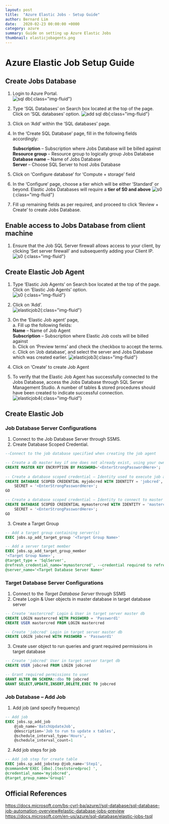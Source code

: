 ```yaml
---
layout: post
title:  "Azure Elastic Jobs - Setup Guide"
author: Bernard Lim
date:   2020-02-23 00:00:00 +0000
category: azure
summary: Guide on setting up Azure Elastic Jobs
thumbnail: elasticjobagents.png
---
```


# Azure Elastic Job Setup Guide

## Create Jobs Database

1. Login to Azure Portal. <br/>
![sql db](/assets/img/posts/2020-02-23-azure-elastic-jobs-setup/create-jobs-db-1.png){:class="img-fluid"}

2. Type ‘SQL Databases’ on Search box located at the top of the page. Click on ‘SQL databases’ option.
![add sql db](/assets/img/posts/2020-02-23-azure-elastic-jobs-setup/create-jobs-db-2.png){:class="img-fluid"}
 
3. Click on ‘Add’ within the ‘SQL databases’ page.
 
4. In the ‘Create SQL Database’ page, fill in the following fields accordingly: <br/>

    **Subscription** – Subscription where Jobs Database will be billed against <br/>
    **Resource group** – Resource group to logically group Jobs Database <br/>
    **Database name** – Name of Jobs Database <br/>
    **Server** – Choose SQL Server to host Jobs Database

5. Click on ‘Configure database’ for ‘Compute + storage’ field
6. In the ‘Configure’ page, choose a tier which will be either ‘Standard’ or beyond. Elastic Jobs Databases will require a **tier of S0 and above**
![s0](/assets/img/posts/2020-02-23-azure-elastic-jobs-setup/create-jobs-db-3.png)
{:class="img-fluid"}
 
7. Fill up remaining fields as per required, and proceed to click ‘Review + Create’ to create Jobs Database.

## Enable access to Jobs Database from client machine

1. Ensure that the Job SQL Server firewall allows access to your client, by clicking ‘Set server firewall’ and subsequently adding your Client IP.
![s0](/assets/img/posts/2020-02-23-azure-elastic-jobs-setup/enable-access-1.png)
{:class="img-fluid"}

## Create Elastic Job Agent

1. Type  ‘Elastic Job Agents’ on Search box located at the top of the page. Click on ‘Elastic Job Agents’ option. <br/>
![s0](/assets/img/posts/2020-02-23-azure-elastic-jobs-setup/create-elastic-job-agent-1.png)
{:class="img-fluid"}

2. Click on ‘Add’. <br/>
![elasticjob2](/assets/img/posts/2020-02-23-azure-elastic-jobs-setup/create-elastic-job-agent-2.png){:class="img-fluid"}

3. On the ‘Elastic Job agent’ page, <br/>
a. Fill up the following fields:  <br/>
   **Name** – Name of Job Agent <br/> 
   **Subscription** – Subscription where Elastic Job costs will be billed against <br/>
b. Click on ‘Preview terms’ and check the checkbox to accept the terms. <br/>
c. Click on ‘Job database’, and select the server and Jobs Database which was created earlier.
![elasticjob3](/assets/img/posts/2020-02-23-azure-elastic-jobs-setup/create-elastic-job-agent-3.png){:class="img-fluid"}

4. Click on ‘Create’ to create Job Agent
5. To verify that the Elastic Job Agent has successfully connected to the Jobs Database, access the Jobs Database through SQL Server Management Studio. A number of tables & stored procedures should have been created to indicate successful connection. <br/>
![elasticjob4](/assets/img/posts/2020-02-23-azure-elastic-jobs-setup/create-elastic-job-agent-4.PNG){:class="img-fluid"}

## Create Elastic Job

### Job Database Server Configurations

1. Connect to the Job Database Server through SSMS.
2. Create Database Scoped Credential.

```sql
--Connect to the job database specified when creating the job agent

-- Create a db master key if one does not already exist, using your own password.  
CREATE MASTER KEY ENCRYPTION BY PASSWORD='<EnterStrongPasswordHere>';  
  
-- Create a database scoped credential – Identity used to execute job against target database 
CREATE DATABASE SCOPED CREDENTIAL myjobcred WITH IDENTITY = 'jobcred',
    SECRET = '<EnterStrongPasswordHere>'; 
GO

-- Create a database scoped credential – Identity to connect to master database
CREATE DATABASE SCOPED CREDENTIAL mymastercred WITH IDENTITY = 'mastercred',
    SECRET = '<EnterStrongPasswordHere>'; 
GO
```

3. Create a Target Group

```sql
-- Add a target group containing server(s)
EXEC jobs.sp_add_target_group '<Target Group Name>'

-- Add a server target member
EXEC jobs.sp_add_target_group_member
'<Target Group Name>',
@target_type = 'SqlServer',
@refresh_credential_name='mymastercred', --credential required to refresh the databases in server
@server_name='<Target Database Server Name>'

```
### Target Database Server Configurations

1.	Connect to the *Target Database Server* through SSMS
2.	Create Login & User objects in master database in target database server 

```sql
-- Create 'mastercred' Login & User in target server master db
CREATE LOGIN mastercred WITH PASSWORD = 'Password1'
CREATE USER mastercred FROM LOGIN mastercred

-- Create 'jobcred' Login in target server master db
CREATE LOGIN jobcred WITH PASSWORD = 'Password1'

```
3. Create user object to run queries and grant required permissions in target database
```sql
-- Create 'jobcred' User in target server target db
CREATE USER jobcred FROM LOGIN jobcred

-- Grant required permissions to user
GRANT ALTER ON SCHEMA::dbo TO jobcred
GRANT SELECT,UPDATE,INSERT,DELETE,EXEC TO jobcred

```

### Job Database – Add Job

1. Add job (and specify frequency)
```sql
-- Add job
EXEC jobs.sp_add_job 
	@job_name='BatchUpdateJob',
	@description='Job to run to update x tables',
	@schedule_interval_type='Hours',
	@schedule_interval_count=1

```
2. Add job steps for job

```sql
-- Add job step for create table
EXEC jobs.sp_add_jobstep @job_name='Step1',
@command=N'EXEC [dbo].[teststoredproc] ',
@credential_name='myjobcred',
@target_group_name='Group1'
```

## Official References

https://docs.microsoft.com/bs-cyrl-ba/azure//sql-database/sql-database-job-automation-overview#elastic-database-jobs-preview
https://docs.microsoft.com/en-us/azure/sql-database/elastic-jobs-tsql
